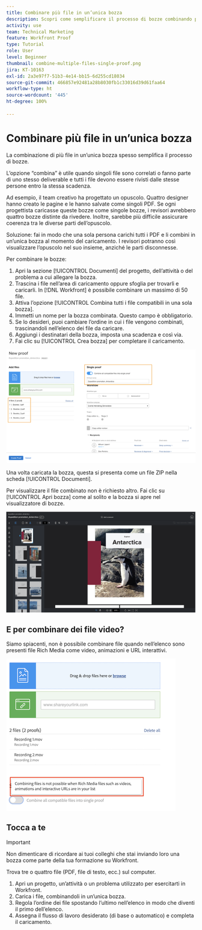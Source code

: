```yaml
---
title: Combinare più file in un’unica bozza
description: Scopri come semplificare il processo di bozze combinando più file in un’unica bozza in [!DNL  Workfront].
activity: use
team: Technical Marketing
feature: Workfront Proof
type: Tutorial
role: User
level: Beginner
thumbnail: combine-multiple-files-single-proof.png
jira: KT-10163
exl-id: 2a3e97f7-51b3-4e14-bb15-6d255cd18034
source-git-commit: 466857e92481a28b8030fb1c33016d39d61faa64
workflow-type: ht
source-wordcount: '445'
ht-degree: 100%

---
```


# Combinare più file in un’unica bozza

La combinazione di più file in un’unica bozza spesso semplifica il processo di bozze.

L’opzione “combina” è utile quando singoli file sono correlati o fanno parte di uno stesso deliverable e tutti i file devono essere rivisti dalle stesse persone entro la stessa scadenza.

Ad esempio, il team creativo ha progettato un opuscolo. Quattro designer hanno creato le pagine e le hanno salvate come singoli PDF. Se ogni progettista caricasse queste bozze come singole bozze, i revisori avrebbero quattro bozze distinte da rivedere. Inoltre, sarebbe più difficile assicurare coerenza tra le diverse parti dell’opuscolo.

Soluzione: fai in modo che una sola persona carichi tutti i PDF e li combini in un’unica bozza al momento del caricamento. I revisori potranno così visualizzare l’opuscolo nel suo insieme, anziché le parti disconnesse.

Per combinare le bozze:

1. Apri la sezione [!UICONTROL Documenti] del progetto, dell’attività o del problema a cui allegare la bozza.
2. Trascina i file nell’area di caricamento oppure sfoglia per trovarli e caricarli. In [!DNL Workfront] è possibile combinare un massimo di 50 file.
3. Attiva l’opzione [!UICONTROL Combina tutti i file compatibili in una sola bozza].
4. Immetti un nome per la bozza combinata. Questo campo è obbligatorio.
5. Se lo desideri, puoi cambiare l’ordine in cui i file vengono combinati, trascinandoli nell’elenco dei file da caricare.
6. Aggiungi i destinatari della bozza, imposta una scadenza e così via.
7. Fai clic su [!UICONTROL Crea bozza] per completare il caricamento.

![Immagine della finestra [!UICONTROL Nuova bozza] con l’elenco dei file caricati e le sezioni [!UICONTROL Bozza singola] evidenziate.](assets/combine-proofs.png)

Una volta caricata la bozza, questa si presenta come un file ZIP nella scheda [!UICONTROL Documenti].

Per visualizzare il file combinato non è richiesto altro. Fai clic su [!UICONTROL Apri bozza] come al solito e la bozza si apre nel visualizzatore di bozze.

![Immagine del visualizzatore di bozze con una bozza multipagina visibile.](assets/combine-proofs-2.png)

## E per combinare dei file video?

Siamo spiacenti, non è possibile combinare file quando nell’elenco sono presenti file Rich Media come video, animazioni e URL interattivi.

![Immagine del messaggio di errore che indica che non è possibile combinare file video.](assets/combine-proofs-error.png)


## Tocca a te

>[!IMPORTANT]
>
>Non dimenticare di ricordare ai tuoi colleghi che stai inviando loro una bozza come parte della tua formazione su Workfront.


Trova tre o quattro file (PDF, file di testo, ecc.) sul computer.

1. Apri un progetto, un’attività o un problema utilizzato per esercitarti in Workfront.
1. Carica i file, combinandoli in un’unica bozza.
1. Regola l’ordine dei file spostando l’ultimo nell’elenco in modo che diventi il primo dell’elenco.
1. Assegna il flusso di lavoro desiderato (di base o automatico) e completa il caricamento.



<!--
##Learn more
* Create a multi-page proof
-->
